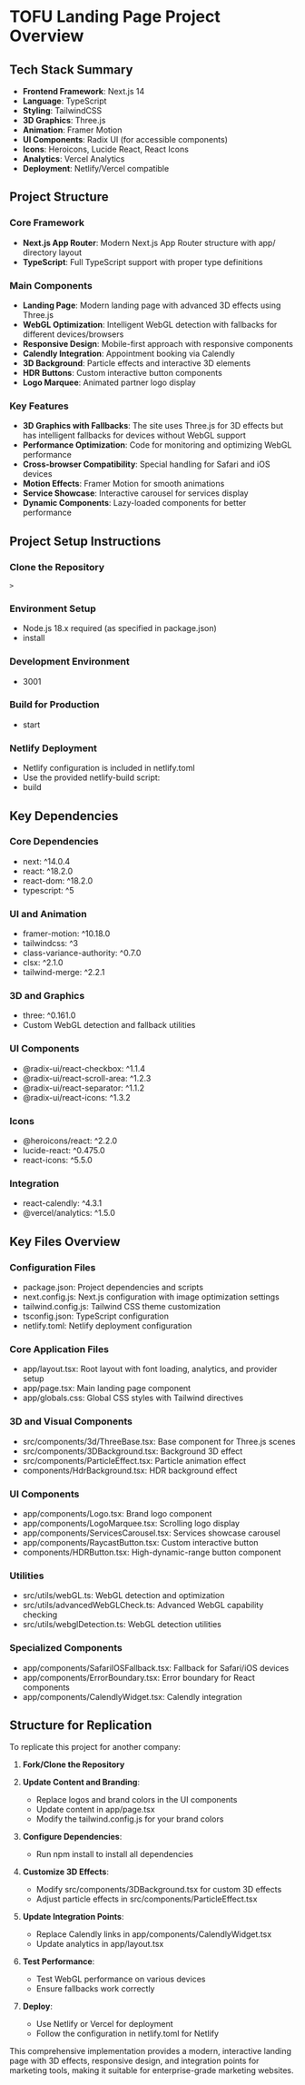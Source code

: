 # TOFU Landing Page Project Overview

## Tech Stack Summary
- **Frontend Framework**: Next.js 14
- **Language**: TypeScript
- **Styling**: TailwindCSS
- **3D Graphics**: Three.js
- **Animation**: Framer Motion
- **UI Components**: Radix UI (for accessible components)
- **Icons**: Heroicons, Lucide React, React Icons
- **Analytics**: Vercel Analytics
- **Deployment**: Netlify/Vercel compatible

## Project Structure

### Core Framework
- **Next.js App Router**: Modern Next.js App Router structure with app/ directory layout
- **TypeScript**: Full TypeScript support with proper type definitions

### Main Components
- **Landing Page**: Modern landing page with advanced 3D effects using Three.js
- **WebGL Optimization**: Intelligent WebGL detection with fallbacks for different devices/browsers
- **Responsive Design**: Mobile-first approach with responsive components
- **Calendly Integration**: Appointment booking via Calendly
- **3D Background**: Particle effects and interactive 3D elements
- **HDR Buttons**: Custom interactive button components
- **Logo Marquee**: Animated partner logo display

### Key Features
- **3D Graphics with Fallbacks**: The site uses Three.js for 3D effects but has intelligent fallbacks for devices without WebGL support
- **Performance Optimization**: Code for monitoring and optimizing WebGL performance
- **Cross-browser Compatibility**: Special handling for Safari and iOS devices
- **Motion Effects**: Framer Motion for smooth animations
- **Service Showcase**: Interactive carousel for services display
- **Dynamic Components**: Lazy-loaded components for better performance

## Project Setup Instructions

### Clone the Repository
```
>
```

### Environment Setup
- Node.js 18.x required (as specified in package.json)
- install

### Development Environment
- 3001

### Build for Production
- start

### Netlify Deployment
- Netlify configuration is included in netlify.toml
- Use the provided netlify-build script:
- build

## Key Dependencies

### Core Dependencies
- next: ^14.0.4
- react: ^18.2.0
- react-dom: ^18.2.0
- typescript: ^5

### UI and Animation
- framer-motion: ^10.18.0
- tailwindcss: ^3
- class-variance-authority: ^0.7.0
- clsx: ^2.1.0
- tailwind-merge: ^2.2.1

### 3D and Graphics
- three: ^0.161.0
- Custom WebGL detection and fallback utilities

### UI Components
- @radix-ui/react-checkbox: ^1.1.4
- @radix-ui/react-scroll-area: ^1.2.3
- @radix-ui/react-separator: ^1.1.2
- @radix-ui/react-icons: ^1.3.2

### Icons
- @heroicons/react: ^2.2.0
- lucide-react: ^0.475.0
- react-icons: ^5.5.0

### Integration
- react-calendly: ^4.3.1
- @vercel/analytics: ^1.5.0

## Key Files Overview

### Configuration Files
- package.json: Project dependencies and scripts
- next.config.js: Next.js configuration with image optimization settings
- tailwind.config.js: Tailwind CSS theme customization
- tsconfig.json: TypeScript configuration
- netlify.toml: Netlify deployment configuration

### Core Application Files
- app/layout.tsx: Root layout with font loading, analytics, and provider setup
- app/page.tsx: Main landing page component
- app/globals.css: Global CSS styles with Tailwind directives

### 3D and Visual Components
- src/components/3d/ThreeBase.tsx: Base component for Three.js scenes
- src/components/3DBackground.tsx: Background 3D effect
- src/components/ParticleEffect.tsx: Particle animation effect
- components/HdrBackground.tsx: HDR background effect

### UI Components
- app/components/Logo.tsx: Brand logo component
- app/components/LogoMarquee.tsx: Scrolling logo display
- app/components/ServicesCarousel.tsx: Services showcase carousel
- app/components/RaycastButton.tsx: Custom interactive button
- components/HDRButton.tsx: High-dynamic-range button component

### Utilities
- src/utils/webGL.ts: WebGL detection and optimization
- src/utils/advancedWebGLCheck.ts: Advanced WebGL capability checking
- src/utils/webglDetection.ts: WebGL detection utilities

### Specialized Components
- app/components/SafariIOSFallback.tsx: Fallback for Safari/iOS devices
- app/components/ErrorBoundary.tsx: Error boundary for React components
- app/components/CalendlyWidget.tsx: Calendly integration

## Structure for Replication

To replicate this project for another company:

1. **Fork/Clone the Repository**

2. **Update Content and Branding**:
   - Replace logos and brand colors in the UI components
   - Update content in app/page.tsx
   - Modify the tailwind.config.js for your brand colors

3. **Configure Dependencies**:
   - Run npm install to install all dependencies

4. **Customize 3D Effects**:
   - Modify src/components/3DBackground.tsx for custom 3D effects
   - Adjust particle effects in src/components/ParticleEffect.tsx

5. **Update Integration Points**:
   - Replace Calendly links in app/components/CalendlyWidget.tsx
   - Update analytics in app/layout.tsx

6. **Test Performance**:
   - Test WebGL performance on various devices
   - Ensure fallbacks work correctly

7. **Deploy**:
   - Use Netlify or Vercel for deployment
   - Follow the configuration in netlify.toml for Netlify

This comprehensive implementation provides a modern, interactive landing page with 3D effects, responsive design, and integration points for marketing tools, making it suitable for enterprise-grade marketing websites.
